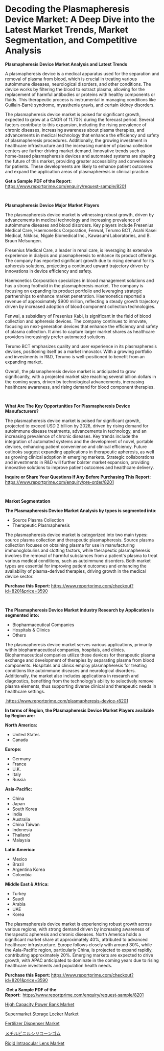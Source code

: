 <p><h1>Decoding the Plasmapheresis Device Market: A Deep Dive into the Latest Market Trends, Market Segmentation, and Competitive Analysis</h1></p><p><strong>Plasmapheresis Device Market Analysis and Latest Trends</strong></p>
<p><p>A plasmapheresis device is a medical apparatus used for the separation and removal of plasma from blood, which is crucial in treating various autoimmune diseases, neurological disorders, and other conditions. The device works by filtering the blood to extract plasma, allowing for the replacement of harmful antibodies or proteins with healthy components or fluids. This therapeutic process is instrumental in managing conditions like Guillain-Barré syndrome, myasthenia gravis, and certain kidney disorders.</p><p>The plasmapheresis device market is poised for significant growth, expected to grow at a CAGR of 11.70% during the forecast period. Several factors contribute to this expansion, including the rising prevalence of chronic diseases, increasing awareness about plasma therapies, and advancements in medical technology that enhance the efficiency and safety of plasmapheresis procedures. Additionally, the growing investment in healthcare infrastructure and the increasing number of plasma collection centers are further driving market demand. Innovative trends such as home-based plasmapheresis devices and automated systems are shaping the future of this market, providing greater accessibility and convenience for patients. These developments are likely to enhance patient outcomes and expand the application areas of plasmapheresis in clinical practice.</p></p>
<p><strong>Get a Sample PDF of the Report:&nbsp;</strong> <a href="https://www.reportprime.com/enquiry/request-sample/8201">https://www.reportprime.com/enquiry/request-sample/8201</a></p>
<p>&nbsp;</p>
<p><strong>Plasmapheresis Device Major Market Players</strong></p>
<p><p>The plasmapheresis device market is witnessing robust growth, driven by advancements in medical technology and increasing prevalence of autoimmune diseases and blood disorders. Key players include Fresenius Medical Care, Haemonetics Corporation, Fenwal, Terumo BCT, Asahi Kasei Medical, Nikkiso, Nigale Biomedical Inc., Kawasumi Laboratories, and B. Braun Melsungen.</p><p>Fresenius Medical Care, a leader in renal care, is leveraging its extensive experience in dialysis and plasmapheresis to enhance its product offerings. The company has reported significant growth due to rising demand for its apheresis solutions, projecting a continued upward trajectory driven by innovations in device efficiency and safety.</p><p>Haemonetics Corporation specializes in blood management solutions and has a strong foothold in the plasmapheresis market. The company is focusing on expanding its product portfolio and leveraging strategic partnerships to enhance market penetration. Haemonetics reported a revenue of approximately $900 million, reflecting a steady growth trajectory driven by increased adoption of blood component collection technologies.</p><p>Fenwal, a subsidiary of Fresenius Kabi, is significant in the field of blood collection and apheresis devices. The company continues to innovate, focusing on next-generation devices that enhance the efficiency and safety of plasma collection. It aims to capture larger market shares as healthcare providers increasingly prefer automated solutions.</p><p>Terumo BCT emphasizes quality and user experience in its plasmapheresis devices, positioning itself as a market innovator. With a growing portfolio and investments in R&D, Terumo is well-positioned to benefit from an expanding market.</p><p>Overall, the plasmapheresis device market is anticipated to grow significantly, with a projected market size reaching several billion dollars in the coming years, driven by technological advancements, increasing healthcare awareness, and rising demand for blood component therapies.</p></p>
<p>&nbsp;</p>
<p><strong>What Are The Key Opportunities For Plasmapheresis Device Manufacturers?</strong></p>
<p><p>The plasmapheresis device market is poised for significant growth, projected to exceed USD 2 billion by 2028, driven by rising demand for autoimmune disease treatments, advancements in technology, and an increasing prevalence of chronic diseases. Key trends include the integration of automated systems and the development of novel, portable devices, enhancing patient convenience and clinical efficiency. Future outlooks suggest expanding applications in therapeutic apheresis, as well as growing clinical adoption in emerging markets. Strategic collaborations and investments in R&D will further bolster market expansion, providing innovative solutions to improve patient outcomes and healthcare delivery.</p></p>
<p><strong>Inquire or Share Your Questions If Any Before Purchasing This Report:</strong> <a href="https://www.reportprime.com/enquiry/pre-order/8201">https://www.reportprime.com/enquiry/pre-order/8201</a></p>
<p>&nbsp;</p>
<p><strong>Market Segmentation</strong></p>
<p><strong>The Plasmapheresis Device Market Analysis by types is segmented into:</strong></p>
<p><ul><li>Source Plasma Collection</li><li>Therapeutic Plasmapheresis</li></ul></p>
<p><p>The plasmapheresis device market is categorized into two main types: source plasma collection and therapeutic plasmapheresis. Source plasma collection focuses on obtaining plasma for use in manufacturing immunoglobulins and clotting factors, while therapeutic plasmapheresis involves the removal of harmful substances from a patient's plasma to treat various medical conditions, such as autoimmune disorders. Both market types are essential for improving patient outcomes and enhancing the availability of plasma-derived therapies, driving growth in the medical device sector.</p></p>
<p><strong>Purchase this Report:&nbsp;</strong><a href="https://www.reportprime.com/checkout?id=8201&price=3590">https://www.reportprime.com/checkout?id=8201&price=3590</a></p>
<p>&nbsp;</p>
<p><strong>The Plasmapheresis Device Market Industry Research by Application is segmented into:</strong></p>
<p><ul><li>Biopharmaceutical Companies</li><li>Hospitals & Clinics</li><li>Others</li></ul></p>
<p><p>The plasmapheresis device market serves various applications, primarily within biopharmaceutical companies, hospitals, and clinics. Biopharmaceutical companies utilize these devices for therapeutic plasma exchange and development of therapies by separating plasma from blood components. Hospitals and clinics employ plasmapheresis for treating conditions like autoimmune diseases and neurological disorders. Additionally, the market also includes applications in research and diagnostics, benefiting from the technology’s ability to selectively remove plasma elements, thus supporting diverse clinical and therapeutic needs in healthcare settings.</p></p>
<p><a href="https://www.reportprime.com/plasmapheresis-device-r8201">&nbsp;https://www.reportprime.com/plasmapheresis-device-r8201</a></p>
<p><strong>In terms of Region, the Plasmapheresis Device Market Players available by Region are:</strong></p>
<p>
    <p> <strong> North America: </strong>
        <ul>
            <li>United States</li>
            <li>Canada</li>
        </ul>
        </p> 
    <p> <strong> Europe: </strong>
        <ul>
            <li>Germany</li>
            <li>France</li>
            <li>U.K.</li>
            <li>Italy</li>
            <li>Russia</li>
        </ul>
        </p> 
    <p> <strong> Asia-Pacific: </strong>
        <ul>
            <li>China</li>
            <li>Japan</li>
            <li>South Korea</li>
            <li>India</li>
            <li>Australia</li>
            <li>China Taiwan</li>
            <li>Indonesia</li>
            <li>Thailand</li>
            <li>Malaysia</li>
        </ul>
        </p> 
    <p> <strong> Latin America: </strong>
        <ul>
            <li>Mexico</li>
            <li>Brazil</li>
            <li>Argentina Korea</li>
            <li>Colombia</li>
        </ul>
        </p> 
    <p> <strong> Middle East & Africa: </strong>
        <ul>
            <li>Turkey</li>
            <li>Saudi</li>
            <li>Arabia</li>
            <li>UAE</li>
            <li>Korea</li>
        </ul>
    </p>
    </p>
<p><p>The plasmapheresis device market is experiencing robust growth across various regions, with strong demand driven by increasing awareness of therapeutic apheresis and chronic diseases. North America holds a significant market share at approximately 40%, attributed to advanced healthcare infrastructure. Europe follows closely with around 30%, while the Asia-Pacific region, particularly China, is projected to expand rapidly, contributing approximately 20%. Emerging markets are expected to drive growth, with APAC anticipated to dominate in the coming years due to rising healthcare investments and population health needs.</p></p>
<p><strong>Purchase this Report: </strong><a href="https://www.reportprime.com/checkout?id=8201&price=3590">https://www.reportprime.com/checkout?id=8201&price=3590</a></p>
<p>&nbsp;<strong>Get a Sample PDF of the Report:&nbsp;&nbsp;</strong><a href="https://www.reportprime.com/enquiry/request-sample/8201">https://www.reportprime.com/enquiry/request-sample/8201</a></p>
<p><strong></strong></p>
<p><p><a href="https://www.linkedin.com/pulse/high-capacity-power-bank-market-research-report-forecast-growth-96b7f?trackingId=G9sXNguDQiCA8TfZBYzdwA%3D%3D">High Capacity Power Bank Market</a></p><p><a href="https://medium.com/@stephaniewynterk14/supermarket-storage-locker-industry-analysis-report-its-market-size-share-trends-by-application-383b3a09f781">Supermarket Storage Locker Market</a></p><p><a href="https://issuu.com/reportprime-2/docs/fertilizer-dispenser-market-size-20_c06430ec0af941">Fertilizer Dispenser Market</a></p><p><a href="https://medium.com/@kathleencrooks2003/methyl-vinyl-silicone-rubber-market-%E3%81%AF-%E3%82%B3%E3%82%B9%E3%83%88%E7%AE%A1%E7%90%86%E3%81%A8%E5%8A%B9%E7%8E%87%E5%90%91%E4%B8%8A%E3%82%92%E5%84%AA%E5%85%88%E3%81%97%E3%81%BE%E3%81%99-%E3%81%95%E3%82%89%E3%81%AB-%E5%A0%B1%E5%91%8A%E6%9B%B8%E3%81%AF%E5%B8%82%E5%A0%B4%E3%81%AE%E9%9C%80%E8%A6%81%E9%9D%A2%E3%81%A8%E4%BE%9B%E7%B5%A6%E9%9D%A2%E3%81%AE%E4%B8%A1%E6%96%B9%E3%82%92%E3%82%AB%E3%83%90%E3%83%BC%E3%81%97%E3%81%A6%E3%81%84%E3%81%BE%E3%81%99-methyl-10a99b686968">メチルビニルシリコーンゴム</a></p><p><a href="https://github.com/JubayerMia832/Market-Research-Report-List-1/blob/main/rigid-intraocular-lens-market.md">Rigid Intraocular Lens Market</a></p></p>